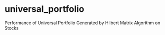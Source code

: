 # universal_portfolio
Performance of Universal Portfolio Generated by Hilbert Matrix Algorithm on Stocks
